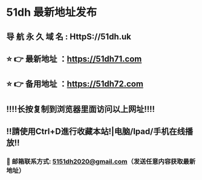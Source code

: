 #  51dh 最新地址发布 
##  导 航 永 久 域 名  :  HttpS://51dh.uk
## ⭐️ 👉 最新地址 ：https://51dh71.com
## ⭐️ 👉 备用地址 ：https://51dh72.com
## ‼️‼️长按复制到浏览器里面访问以上网址‼️‼️
## ‼️請使用Ctrl+D進行收藏本站!|电脑/Ipad/手机在线播放‼️
### 📧 邮箱联系方式: 5151dh2020@gmail.com（发送任意内容获取最新地址）
